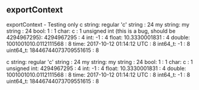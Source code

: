 ## exportContext

exportContext - Testing only
c string: regular 'c' string : 24
my string: my string : 24
bool: 1 : 1
char: c : 1
unsigned int (this is a bug, should be 4294967295): 4294967295 : 4
int: -1 : 4
float: 10.3330001831 : 4
double: 1001001010.0112111568 : 8
time: 2017-10-12 01:14:12 UTC : 8
int64_t: -1 : 8
uint64_t: 18446744073709551615 : 8

c string: regular 'c' string : 24
my string: my string : 24
bool: 1 : 1
char: c : 1
unsigned int: 4294967295 : 4
int: -1 : 4
float: 10.3330001831 : 4
double: 1001001010.0112111568 : 8
time: 2017-10-12 01:14:12 UTC : 8
int64_t: -1 : 8
uint64_t: 18446744073709551615 : 8

